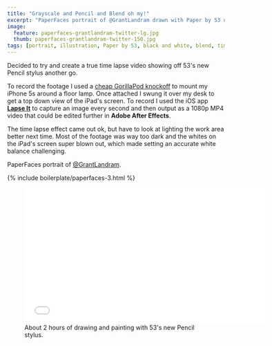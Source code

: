 ```yaml
---
title: "Grayscale and Pencil and Blend oh my!"
excerpt: "PaperFaces portrait of @GrantLandram drawn with Paper by 53 on an iPad."
image: 
  feature: paperfaces-grantlandram-twitter-lg.jpg
  thumb: paperfaces-grantlandram-twitter-150.jpg
tags: [portrait, illustration, Paper by 53, black and white, blend, time lapse]
---
```


Decided to try and create a true time lapse video showing off 53's new Pencil stylus another go. 

To record the footage I used a [cheap GorillaPod knockoff](http://www.amazon.com/gp/product/B007NFI656/ref=as_li_ss_tl?ie=UTF8&camp=1789&creative=390957&creativeASIN=B007NFI656&linkCode=as2&tag=mademist-20) to mount my iPhone 5s around a floor lamp. Once attached I swung it over my desk to get a top down view of the iPad's screen. To record I used the iOS app [**Lapse It**](http://www.lapseit.com/) to capture an image every second and then output as a 1080p MP4 video that could be edited further in **Adobe After Effects**.

The time lapse effect came out ok, but have to look at lighting the work area better next time. Most of the footage was way too dark and the whites on the iPad's screen super blown out, which made setting an accurate white balance challenging.

PaperFaces portrait of <a href="http://twitter.com/GrantLandram">@GrantLandram</a>.

{% include boilerplate/paperfaces-3.html %}

<figure>
	<iframe width="560" height="315" src="//www.youtube.com/embed/JqVzqVG0e5g" frameborder="0" > </iframe>
	<figcaption>About 2 hours of drawing and painting with 53's new Pencil stylus.</figcaption>
</figure>
